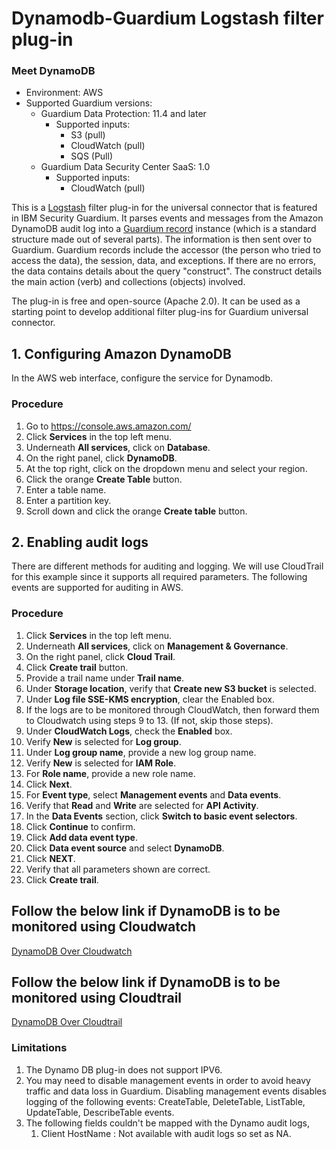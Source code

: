 # Dynamodb-Guardium Logstash filter plug-in

### Meet DynamoDB
* Environment: AWS
* Supported Guardium versions:
    * Guardium Data Protection: 11.4 and later
        * Supported inputs:
            * S3 (pull)
            * CloudWatch (pull)
            * SQS (Pull)
    * Guardium Data Security Center SaaS: 1.0
        * Supported inputs:
            * CloudWatch (pull)

This is a [Logstash](https://github.com/elastic/logstash) filter plug-in for the universal connector that is featured in IBM Security Guardium. It parses events and messages from the Amazon DynamoDB audit log into a [Guardium record](https://github.com/IBM/universal-connectors/blob/main/common/src/main/java/com/ibm/guardium/universalconnector/commons/structures/Record.java) instance (which is a standard structure made out of several parts). The information is then sent over to Guardium. Guardium records include the accessor (the person who tried to access the data), the session, data, and exceptions. If there are no errors, the data contains details about the query "construct". The construct details the main action (verb) and collections (objects) involved.

The plug-in is free and open-source (Apache 2.0). It can be used as a starting point to develop additional filter plug-ins for Guardium universal connector.


## 1. Configuring Amazon DynamoDB

In the AWS web interface, configure the service for Dynamodb.

### Procedure

1. Go to https://console.aws.amazon.com/
2. Click **Services** in the top left menu.
3. Underneath **All services**, click on **Database**.
4. On the right panel, click **DynamoDB**.
5. At the top right, click on the dropdown menu and select your region.
6. Click the orange **Create Table** button.
7. Enter a table name.
8. Enter a partition key.
9. Scroll down and click the orange **Create table** button.

## 2. Enabling audit logs 

There are different methods for auditing and logging. We will use CloudTrail for this example since it supports all required parameters. The following events are supported for auditing in AWS.


### Procedure

1. Click **Services** in the top left menu.
2. Underneath **All services**, click on **Management & Governance**.
3. On the right panel, click **Cloud Trail**.
4. Click **Create trail** button.
5. Provide a trail name under **Trail name**.
6. Under **Storage location**, verify that **Create new S3 bucket** is selected.
7. Under **Log file SSE-KMS encryption**, clear the Enabled box.
8. If the logs are to be monitored through CloudWatch, then forward them to Cloudwatch using steps 9 to 13. (If not, skip those steps).
9. Under **CloudWatch Logs**, check the **Enabled** box.
10. Verify **New** is selected for **Log group**.
11. Under **Log group name**, provide a new log group name.
12. Verify **New** is selected for **IAM Role**.
13. For **Role name**, provide a new role name.
14. Click **Next**.
15. For **Event type**, select **Management events** and **Data events**.
16. Verify that **Read** and **Write** are selected for **API Activity**.
17. In the **Data Events** section, click **Switch to basic event selectors**.
18. Click **Continue** to confirm.
19. Click **Add data event type**.
20. Click **Data event source** and select **DynamoDB**.
21. Click **NEXT**.
22. Verify that all parameters shown are correct.
23. Click **Create trail**.

## Follow the below link if DynamoDB is to be monitored using Cloudwatch

[DynamoDB Over Cloudwatch](https://github.com/IBM/universal-connectors/blob/main/filter-plugin/logstash-filter-dynamodb-guardium/DynamodbOverCloudwatch/README.md)

## Follow the below link if DynamoDB is to be monitored using Cloudtrail

[DynamoDB Over Cloudtrail](https://github.com/IBM/universal-connectors/blob/main/filter-plugin/logstash-filter-dynamodb-guardium/DynamodbOverCloudtrail/README.md)

### Limitations

1. The Dynamo DB plug-in does not support IPV6.
2. You may need to disable management events in order to avoid heavy traffic and data loss in Guardium. Disabling management events disables logging of the following events: 
CreateTable, DeleteTable, ListTable, UpdateTable, DescribeTable events.
3. The following fields couldn't be mapped with the Dynamo audit logs,
   1. Client HostName : Not available with audit logs so set as NA.
